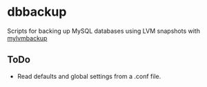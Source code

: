 dbbackup
========

Scripts for backing up MySQL databases using LVM snapshots with [mylvmbackup](http://www.lenzg.net/mylvmbackup/)

## ToDo
- Read defaults and global settings from a .conf file.
